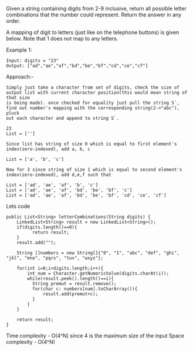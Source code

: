 Given a string containing digits from 2-9 inclusive, return all possible letter combinations that the number could represent. Return the answer in any order.

A mapping of digit to letters (just like on the telephone buttons) is given below. Note that 1 does not map to any letters.

Example 1:

```
Input: digits = "23"
Output: ["ad","ae","af","bd","be","bf","cd","ce","cf"]
```

Approach:-
```
Simply just take a character from set of digits, check the size of output list with current character position(this would mean string of that size 
is being made). once checked for equality just pull the string S`, find out number's mapping with the corresponding string(2->"abc"), pluck
out each character and append to string S`.

23
List = ['']

Since list has string of size 0 which is equal to first element's index(zero-indexed), add a, b, c

List = ['a', 'b', 'c']

Now for 3 since string of size 1 which is equal to second element's index(zero-indexed), add d,e,f such that

List = ['ad', 'ae', 'af', 'b', 'c']
List = ['ad', 'ae', 'af', 'bd', 'be', 'bf', 'c']
List = ['ad', 'ae', 'af', 'bd', 'be', 'bf', 'cd', 'ce', 'cf']
```

Lets code
```
public List<String> letterCombinations(String digits) {
    LinkedList<String> result = new LinkedList<String>();
    if(digits.length()==0){
          return result;
    }
    result.add("");
    
    String []numbers = new String[]{"0", "1", "abc", "def", "ghi", "jkl", "mno", "pqrs", "tuv", "wxyz"};
    
    for(int i=0;i<digits.length;i++){
        int num = Character.getNumericValue(digits.charAt(i));
        while(result.peek().length()==i){
          String premut = result.remove();
          for(char c: numbers[num].toCharArray()){
              result.add(premut+c);
          }
        }
    }
    
    return result;
}
```

Time complexity - O(4^N) since 4 is the maximum size of the input
Space complexity - O(4^N)
